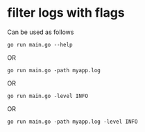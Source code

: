 # filter logs with flags

Can be used as follows
```
go run main.go --help
```
OR
```
go run main.go -path myapp.log
```
OR
```
go run main.go -level INFO
```
OR
```
go run main.go -path myapp.log -level INFO
```